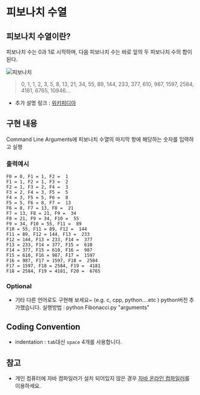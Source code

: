 # 피보나치 수열
## 피보나치 수열이란? 
 피보나치 수는 0과 1로 시작하며, 다음 피보나치 수는 바로 앞의 두 피보나치 수의 합이 된다.

![피보나치](http://upload.wikimedia.org/math/b/e/1/be15d40af5bc02d538b8d9ea7d49d909.png)

> 0, 1, 1, 2, 3, 5, 8, 13, 21, 34, 55, 89, 144, 233, 377, 610, 987, 1597, 2584, 4181, 6765, 10946...

- 추가 설명 링크 : [위키피디아](http://ko.wikipedia.org/wiki/%ED%94%BC%EB%B3%B4%EB%82%98%EC%B9%98_%EC%88%98)

## 구현 내용
Command Line Arguments에 피보나치 수열의 마지막 항에 해당하는 숫자를 입력하고 실행

### 출력예시
```
F0 = 0, F1 = 1, F2 =  1
F1 = 1, F2 = 1, F3 =  2
F2 = 1, F3 = 2, F4 =  3
F3 = 2, F4 = 3, F5 =  5
F4 = 3, F5 = 5, F6 =  8
F5 = 5, F6 = 8, F7 =  13
F6 = 8, F7 = 13, F8 =  21
F7 = 13, F8 = 21, F9 =  34
F8 = 21, F9 = 34, F10 =  55
F9 = 34, F10 = 55, F11 =  89
F10 = 55, F11 = 89, F12 =  144
F11 = 89, F12 = 144, F13 =  233
F12 = 144, F13 = 233, F14 =  377
F13 = 233, F14 = 377, F15 =  610
F14 = 377, F15 = 610, F16 =  987
F15 = 610, F16 = 987, F17 =  1597
F16 = 987, F17 = 1597, F18 =  2584
F17 = 1597, F18 = 2584, F19 =  4181
F18 = 2584, F19 = 4181, F20 =  6765
````
### Optional
- 기타 다른 언어로도 구현해 보세요~ (e.g. c, cpp, python....etc )
python버전 추가했습니다.
실행방법 : python Fibonacci.py "arguments"

## Coding Convention
- indentation : `tab`대신 `space` 4개를 사용합니다.


## 참고
- 개인 컴퓨터에 자바 컴파일러가 설치 되어있지 않은 경우 [자바 온라인 컴파일러](http://www.compileonline.com/compile_java_online.php)를 이용하세요.
